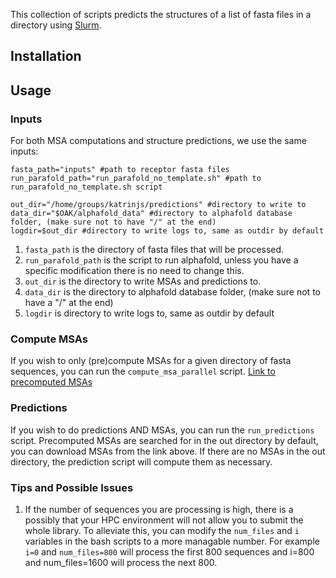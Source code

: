This collection of scripts predicts the structures of a list of fasta files in a directory using [Slurm](https://slurm.schedmd.com/documentation.html).

## Installation

## Usage

### Inputs
For both MSA computations and structure predictions, we use the same inputs:
```
fasta_path="inputs" #path to receptor fasta files 
run_parafold_path="run_parafold_no_template.sh" #path to run_parafold_no_template.sh script

out_dir="/home/groups/katrinjs/predictions" #directory to write to
data_dir="$OAK/alphafold_data" #directory to alphafold database folder, (make sure not to have "/" at the end)  
logdir=$out_dir #directory to write logs to, same as outdir by default
```
1. `fasta_path` is the directory of fasta files that will be processed.
1. `run_parafold_path` is the script to run alphafold, unless you have a specific modification there is no need to change this.
1. `out_dir` is the directory to write MSAs and predictions to.
1. `data_dir` is the directory to alphafold database folder, (make sure not to have a "/" at the end)
1. `logdir` is directory to write logs to, same as outdir by default



### Compute MSAs 
If you wish to only (pre)compute MSAs for a given directory of fasta sequences, you can run the `compute_msa_parallel` script. [Link to precomputed MSAs](https://drive.google.com/file/d/1CzcO4JfKO8NrnVQvIKIQTCn__ha1ZWly/view?usp=share_link)

### Predictions
If you wish to do predictions AND MSAs, you can run the `run_predictions` script. Precomputed MSAs are searched for in the out directory by default, you can download MSAs from the link above. If there are no MSAs in the out directory, the prediction script will compute them as necessary.

### Tips and Possible Issues
1. If the number of sequences you are processing is high, there is a possibly that your HPC environment will not allow you to submit the whole library. To alleviate this, you can modify the `num_files` and `i` variables in the bash scripts to a more managable number. For example `i=0` and `num_files=800` will process the first 800 sequences and i=800 and num_files=1600 will process the next 800.

